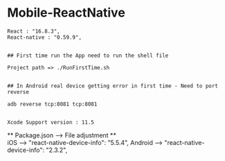 # Mobile-ReactNative

    React : "16.8.3",
    React-native : "0.59.9",
    

    ## First time run the App need to run the shell file

    Project path => ./RunFirstTime.sh 
    
    
    ## In Android real device getting error in first time - Need to port reverse

    adb reverse tcp:8081 tcp:8081
    
    
    Xcode Support version : 11.5

    
**    Package.json --> File adjustment
**    
   iOS --> "react-native-device-info": "5.5.4", 
   Android --> "react-native-device-info": "2.3.2", 
